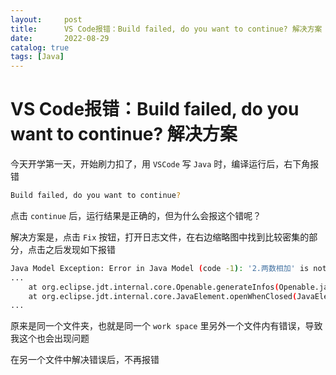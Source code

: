 ```yaml
---
layout:     post
title:      VS Code报错：Build failed, do you want to continue? 解决方案
date:       2022-08-29
catalog: true
tags: [Java]
---
```


# VS Code报错：Build failed, do you want to continue? 解决方案

今天开学第一天，开始刷力扣了，用 `VSCode` 写 `Java` 时，编译运行后，右下角报错

```bash
Build failed, do you want to continue?
```

点击 `continue` 后，运行结果是正确的，但为什么会报这个错呢？

解决方案是，点击 `Fix` 按钮，打开日志文件，在右边缩略图中找到比较密集的部分，点击之后发现如下报错

```bash
Java Model Exception: Error in Java Model (code -1): '2.两数相加' is not a valid Java identifier
...
	at org.eclipse.jdt.internal.core.Openable.generateInfos(Openable.java:254)
	at org.eclipse.jdt.internal.core.JavaElement.openWhenClosed(JavaElement.java:597)
...
```

原来是同一个文件夹，也就是同一个 `work space` 里另外一个文件内有错误，导致我这个也会出现问题

在另一个文件中解决错误后，不再报错

